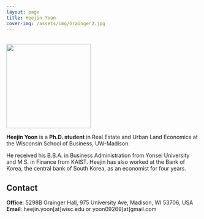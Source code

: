 ```yaml
---
layout: page
title: Heejin Yoon
cover-img: /assets/img/Grainger2.jpg
---
```


<br/>
<img src= "https://yoon09269.github.io/heejinyoon.github.io/assets/img/profile_heejin.jpg" width="220">
<br/>

**Heejin Yoon** is a **Ph.D. student** in Real Estate and Urban Land Economics at the Wisconsin School of Business, UW-Madison. 

He received his B.B.A. in Business Administration from Yonsei University and M.S. in Finance from KAIST. Heejin has also worked at the Bank of Korea, the central bank of South Korea, as an economist for four years.

## Contact

**Office**: 5298B Grainger Hall, 975 University Ave, Madison, WI 53706, USA <br/>
**Email**: heejin.yoon[at]wisc.edu or yoon09269[at]gmail.com
